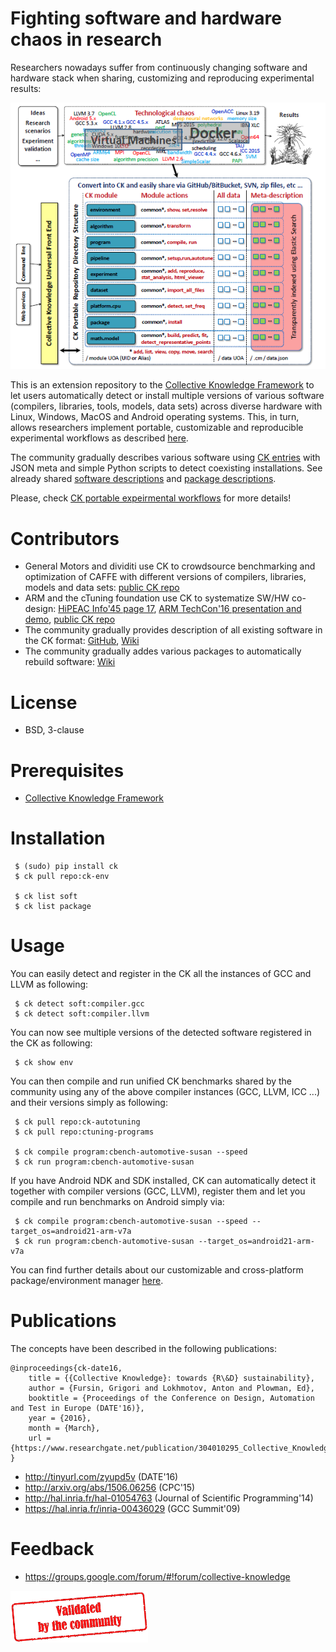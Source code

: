 Fighting software and hardware chaos in research
================================================

Researchers nowadays suffer from continuously changing
software and hardware stack when sharing, customizing
and reproducing experimental results:

![SW/HW chaos](https://github.com/ctuning/ck-guide-images/blob/master/image-mess.png)

This is an extension repository to the [Collective Knowledge Framework](https://github.com/ctuning/ck)
to let users automatically detect or install multiple versions of various software
(compilers, libraries, tools, models, data sets) 
across diverse hardware with Linux, Windows, MacOS and Android operating systems.
This, in turn, allows researchers implement portable, customizable and reproducible experimental workflows
as described [here](https://github.com/ctuning/ck/wiki/Portable-workflows).

The community gradually describes various software using [CK entries](https://github.com/ctuning/ck-env/tree/master/soft) 
with JSON meta and simple Python scripts to detect coexisting installations. 
See already shared [software descriptions](https://github.com/ctuning/ck/wiki/Shared-soft-descriptions)
and [package descriptions](https://github.com/ctuning/ck/wiki/Shared-packages).

Please, check [CK portable expeirmental workflows](https://github.com/ctuning/ck/wiki/Portable-workflows)
for more details!

Contributors
============
* General Motors and dividiti use CK to crowdsource benchmarking and optimization of CAFFE with different versions of compilers, libraries, models and data sets: [public CK repo](https://github.com/dividiti/ck-caffe)
* ARM and the cTuning foundation use CK to systematize SW/HW co-design: [HiPEAC Info'45 page 17](https://www.hipeac.net/assets/public/publications/newsletter/hipeacinfo45.pdf), [ARM TechCon'16 presentation and demo](http://schedule.armtechcon.com/session/know-your-workloads-design-more-efficient-systems), [public CK repo](https://github.com/ctuning/ck-wa)
* The community gradually provides description of all existing software in the CK format: [GitHub](https://github.com/ctuning/ck-env/tree/master/soft), [Wiki](https://github.com/ctuning/ck/wiki/Shared-soft-descriptions)
* The community gradually addes various packages to automatically rebuild software: [Wiki](https://github.com/ctuning/ck/wiki/Shared-packages)

License
=======
* BSD, 3-clause

Prerequisites
=============
* [Collective Knowledge Framework](http://github.com/ctuning/ck)

Installation
============

```
 $ (sudo) pip install ck
 $ ck pull repo:ck-env

 $ ck list soft
 $ ck list package

```

Usage
=====

You can easily detect and register in the CK all the instances of GCC and LLVM as following:
```
 $ ck detect soft:compiler.gcc
 $ ck detect soft:compiler.llvm
```

You can now see multiple versions of the detected software registered in the CK as following:
```
 $ ck show env
```

You can then compile and run unified CK benchmarks shared by the community using 
any of the above compiler instances (GCC, LLVM, ICC ...) and their versions simply as following:

```
 $ ck pull repo:ck-autotuning
 $ ck pull repo:ctuning-programs

 $ ck compile program:cbench-automotive-susan --speed
 $ ck run program:cbench-automotive-susan
```

If you have Android NDK and SDK installed, CK can automatically detect it together with compiler
versions (GCC, LLVM), register them and let you compile and run benchmarks on Android simply via:
```
 $ ck compile program:cbench-automotive-susan --speed --target_os=android21-arm-v7a
 $ ck run program:cbench-automotive-susan --target_os=android21-arm-v7a
```

You can find further details about our customizable and cross-platform package/environment manager
[here](https://github.com/ctuning/ck/wiki/Portable-workflows).

Publications
============

The concepts have been described in the following publications:

```
@inproceedings{ck-date16,
    title = {{Collective Knowledge}: towards {R\&D} sustainability},
    author = {Fursin, Grigori and Lokhmotov, Anton and Plowman, Ed},
    booktitle = {Proceedings of the Conference on Design, Automation and Test in Europe (DATE'16)},
    year = {2016},
    month = {March},
    url = {https://www.researchgate.net/publication/304010295_Collective_Knowledge_Towards_RD_Sustainability}
}
```

* http://tinyurl.com/zyupd5v (DATE'16)
* http://arxiv.org/abs/1506.06256 (CPC'15)
* http://hal.inria.fr/hal-01054763 (Journal of Scientific Programming'14)
* https://hal.inria.fr/inria-00436029 (GCC Summit'09)

Feedback
========
* https://groups.google.com/forum/#!forum/collective-knowledge

![logo](https://github.com/ctuning/ck-guide-images/blob/master/logo-validated-by-the-community-simple.png)
